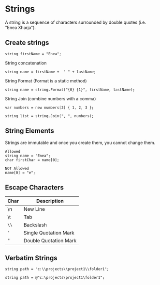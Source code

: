 # Strings

A string is a sequence of characters surrounded by double quotes (i.e. "Enea Xharja").


## Create strings

```
string firstName = "Enea";
```


String concatenation
```
string name = firstName +  " " + lastName;
```


String Format (Format is a static method)
```
string name = string.Format("{0} {1}", firstName, lastName);
```


String Join (combine numbers with a comma)
```
var numbers = new numbers[3] { 1, 2, 3 };

string list = string.Join(", ", numbers);
```


## String Elements

Strings are immutable and once you create them, you cannot change them.

```
Allowed
string name = "Enea";
char firstChar = name[0];

NOT Allowed
name[0] = "e";
```


## Escape Characters

Char	  |         Description          | 
----------|------------------------------|
\n	      |    New Line	                 |
\t	      |    Tab      	             | 
`\\`	  |    Backslash	             |  
\'  	  |    Single Quotation Mark	 |  
\"	      |    Double Quotation Mark	 |  


## Verbatim Strings

```
string path = "c:\\projects\\project1\\folder1";

string path = @"c:\projects\project1\folder1";
```